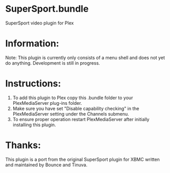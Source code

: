 SuperSport.bundle
=================

SuperSport video plugin for Plex

Information:
============

Note: This plugin is currently only consists of a menu shell and does not yet do anything. Development is still in progress.

Instructions:
=============

1. To add this plugin to Plex copy this .bundle folder to your PlexMediaServer plug-ins folder.
2. Make sure you have set "Disable capability checking" in the PlexMediaServer setting under the Channels submenu.
3. To ensure proper operation restart PlexMediaServer after initially installing this plugin.

Thanks:
=======

This plugin is a port from the original SuperSport plugin for XBMC written and maintained by Bounce and Tinuva.
